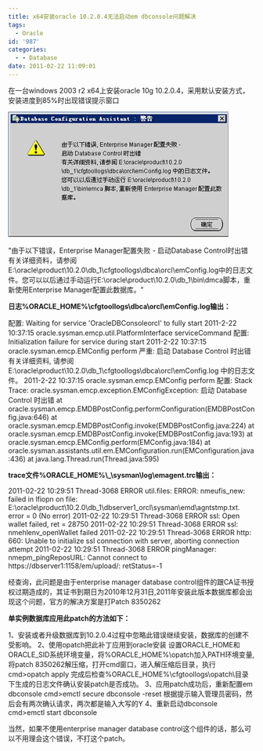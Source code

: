 ```yaml
---
title: x64安装oracle 10.2.0.4无法启动em dbconsole问题解决
tags:
  - Oracle
id: '987'
categories:
  - - Database
date: 2011-02-22 11:09:01
---
```


在一台windows 2003 r2 x64上安装oracle 10g 10.2.0.4，采用默认安装方式，安装进度到85%时出现错误提示窗口
<!-- more -->
[![](/images/2011/02/emdc_error.jpg "emdc_error")](/images/2011/02/emdc_error.jpg)

"由于以下错误，Enterprise Manager配置失败 - 启动Database Control时出错 有关详细资料，请参阅E:\\oracle\\product\\10.2.0\\db_1\\cfgtoollogs\\dbca\\orcl\\emConfig.log中的日志文件。您可以以后通过手动运行E:\\oracle\\product\\10.2.0\\db_1\\bin\\dmca脚本，重新使用Enterprise Manager配置此数据库。"

**日志%ORACLE_HOME%\\cfgtoollogs\\dbca\\orcl\\emConfig.log输出：**

配置: Waiting for service 'OracleDBConsoleorcl' to fully start
2011-2-22 10:37:15 oracle.sysman.emcp.util.PlatformInterface serviceCommand
配置: Initialization failure for service during start
2011-2-22 10:37:15 oracle.sysman.emcp.EMConfig perform
严重: 启动 Database Control 时出错
有关详细资料, 请参阅 E:\\oracle\\product\\10.2.0\\db_1\\cfgtoollogs\\dbca\\orcl\\emConfig.log 中的日志文件。
2011-2-22 10:37:15 oracle.sysman.emcp.EMConfig perform
配置: Stack Trace: 
oracle.sysman.emcp.exception.EMConfigException: 启动 Database Control 时出错
at oracle.sysman.emcp.EMDBPostConfig.performConfiguration(EMDBPostConfig.java:646)
at oracle.sysman.emcp.EMDBPostConfig.invoke(EMDBPostConfig.java:224)
at oracle.sysman.emcp.EMDBPostConfig.invoke(EMDBPostConfig.java:193)
at oracle.sysman.emcp.EMConfig.perform(EMConfig.java:184)
at oracle.sysman.assistants.util.em.EMConfiguration.run(EMConfiguration.java:436)
at java.lang.Thread.run(Thread.java:595)

**trace文件%ORACLE_HOME%\\<HOSTNAME>_<SID>\\sysman\\log\\emagent.trc输出：**

2011-02-22 10:29:51 Thread-3068 ERROR util.files: ERROR: nmeufis_new: failed in lfiopn on file: E:\\oracle\\product\\10.2.0\\db_1\\dbserver1_orcl\\sysman\\emd\\agntstmp.txt. error = 0 (No error)
2011-02-22 10:29:51 Thread-3068 ERROR ssl: Open wallet failed, ret = 28750
2011-02-22 10:29:51 Thread-3068 ERROR ssl: nmehlenv_openWallet failed
2011-02-22 10:29:51 Thread-3068 ERROR http: 660: Unable to initialize ssl connection with server, aborting connection attempt
2011-02-22 10:29:51 Thread-3068 ERROR pingManager: nmepm_pingReposURL: Cannot connect to https://dbserver1:1158/em/upload/: retStatus=-1

经查询，此问题是由于enterprise manager database control组件的跟CA证书授权过期造成的，其证书到期日为2010年12月31日,2011年安装此版本数据库都会出现这个问题，官方的解决方案是打Patch 8350262

**单实例数据库应用此patch的方法如下：**

1、安装或者升级数据库到10.2.0.4过程中忽略此错误继续安装，数据库的创建不受影响。
2、使用opatch把此补丁应用到oracle安装
设置ORACLE_HOME和ORACLE_SID系统环境变量，将%ORACLE_HOME%\\opatch加入PATH环境变量,将patch 8350262解压缩，打开cmd窗口，进入解压缩后目录，执行
cmd>opatch apply
完成后检查%ORACLE_HOME%\\cfgtoollogs\\opatch\\目录下生成的日志文件确认安装patch是否成功。
3、应用patch成功后，重新配置em dbconsole
cmd>emctl secure dbconsole -reset
根据提示输入管理员密码，然后会有两次确认请求，两次都是输入大写的Y
4、重新启动dbconsole
cmd>emctl start dbconsole

当然，如果不使用enterprise manager database control这个组件的话，那么可以不用理会这个错误，不打这个patch。